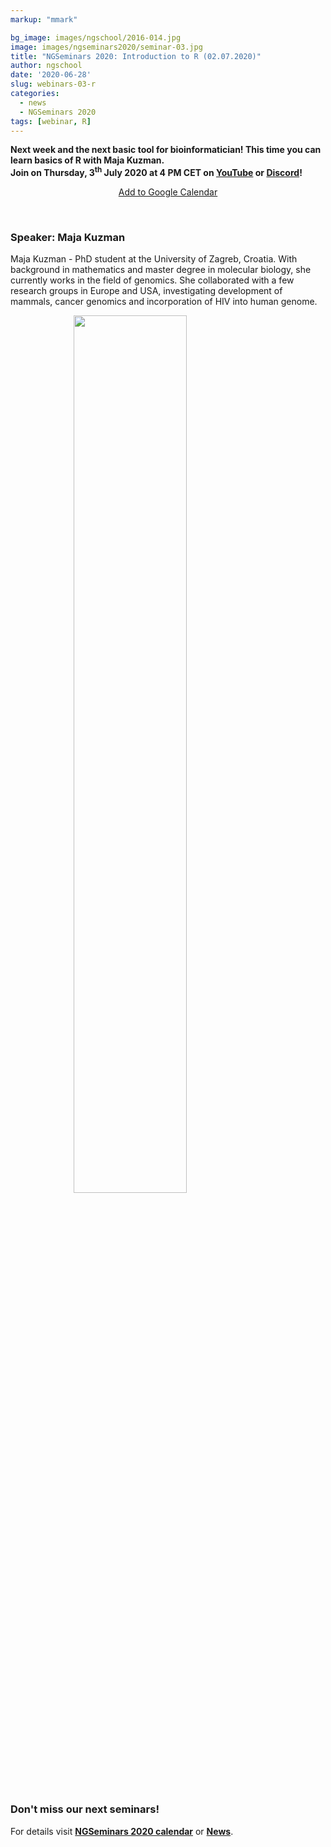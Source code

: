 ```yaml
---
markup: "mmark"

bg_image: images/ngschool/2016-014.jpg
image: images/ngseminars2020/seminar-03.jpg
title: "NGSeminars 2020: Introduction to R (02.07.2020)"
author: ngschool
date: '2020-06-28'
slug: webinars-03-r
categories:
  - news
  - NGSeminars 2020
tags: [webinar, R]
---
```


<b>Next week and the next basic tool for bioinformatician! This time you can learn basics of R with Maja Kuzman.<br>
Join on Thursday, 3<sup>th</sup> July 2020 at 4 PM CET on <a href="https://www.youtube.com/NGSchoolEU" target="_blank">YouTube</a> or <a href="https://discord.gg/MhNeqwR" target="_blank">Discord</a>!</b>

<p style="text-align: center;"><a href="https://www.google.com/calendar/render?action=TEMPLATE&text=NGSeminar%3A+Introduction+to+R&dates=20200702T140000Z%2F20200702T160000Z" target="_blank" class="btn btn-primary">Add to Google Calendar <i class="far fa-calendar-plus"></i></a></p>

<br>

### Speaker: Maja Kuzman

Maja Kuzman - PhD student at the University of Zagreb, Croatia. With background in mathematics and master degree in molecular biology, she currently works in the field of genomics. She collaborated with a few research groups in Europe and USA, investigating development of mammals, cancer genomics and incorporation of HIV into human genome.

<img src="/images/people/maja-kuzman.jpg" style="width: 60%; display: block; margin-left: auto; margin-right: auto; ">

<br>

### Don't miss our next seminars!
For details visit **[NGSeminars 2020 calendar](/ngseminars2020)** or **[News](/post)**.